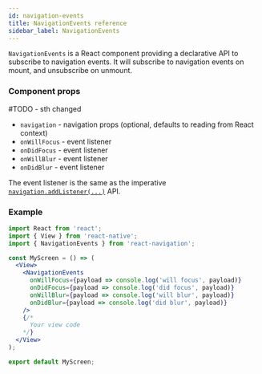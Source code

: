 ```yaml
---
id: navigation-events
title: NavigationEvents reference
sidebar_label: NavigationEvents
---
```


`NavigationEvents` is a React component providing a declarative API to subscribe to navigation events. It will subscribe to navigation events on mount, and unsubscribe on unmount.

### Component props

#TODO - sth changed

- `navigation` - navigation props (optional, defaults to reading from React context)
- `onWillFocus` - event listener
- `onDidFocus` - event listener
- `onWillBlur` - event listener
- `onDidBlur` - event listener

The event listener is the same as the imperative [`navigation.addListener(...)`](navigation-prop.html#addlistener-subscribe-to-updates-to-navigation-lifecycle) API.

### Example

```jsx harmony
import React from 'react';
import { View } from 'react-native';
import { NavigationEvents } from 'react-navigation';

const MyScreen = () => (
  <View>
    <NavigationEvents
      onWillFocus={payload => console.log('will focus', payload)}
      onDidFocus={payload => console.log('did focus', payload)}
      onWillBlur={payload => console.log('will blur', payload)}
      onDidBlur={payload => console.log('did blur', payload)}
    />
    {/* 
      Your view code
    */}
  </View>
);

export default MyScreen;
```
